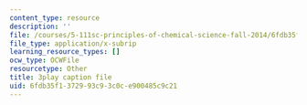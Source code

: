 ```yaml
---
content_type: resource
description: ''
file: /courses/5-111sc-principles-of-chemical-science-fall-2014/6fdb35f1372993c93c0ce900485c9c21_f6Z99Gu6XEE.srt
file_type: application/x-subrip
learning_resource_types: []
ocw_type: OCWFile
resourcetype: Other
title: 3play caption file
uid: 6fdb35f1-3729-93c9-3c0c-e900485c9c21
---
```

